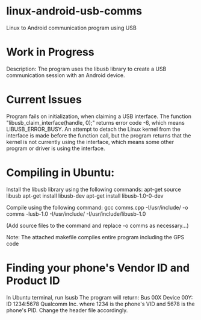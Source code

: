 # linux-android-usb-comms
Linux to Android communication program using USB

# Work in Progress

Description:
The program uses the libusb library to create a USB communication session with an Android device.

# Current Issues

Program fails on initialization, when claiming a USB interface. 
The function "libusb_claim_interface(handle, 0);" returns error code -6, which means LIBUSB_ERROR_BUSY.
An attempt to detach the Linux kernel from the interface is made before the function call, but the program returns that the kernel is not currently using the interface, which means some other program or driver is using the interface.

# Compiling in Ubuntu:

Install the libusb library using the following commands:
apt-get source libusb
apt-get install libusb-dev
apt-get install libusb-1.0-0-dev

Compile using the following command:
gcc comms.cpp -I/usr/include/ -o comms -lusb-1.0 -I/usr/include/ -I/usr/include/libusb-1.0

(Add source files to the command and replace -o comms as necessary...)

Note: The attached makefile compiles entire program including the GPS code

# Finding your phone's Vendor ID and Product ID

In Ubuntu terminal, run lsusb
The program will return:
Bus 00X Device 00Y: ID 1234:5678 Qualcomm Inc.
where 1234 is the phone's VID and 5678 is the phone's PID. 
Change the header file accordingly.